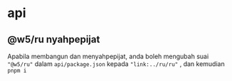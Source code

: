 # api

## @w5/ru nyahpepijat

Apabila membangun dan menyahpepijat, anda boleh mengubah suai `"@w5/ru"` dalam `api/package.json` kepada `"link:../ru/ru"` , dan kemudian `pnpm i`
